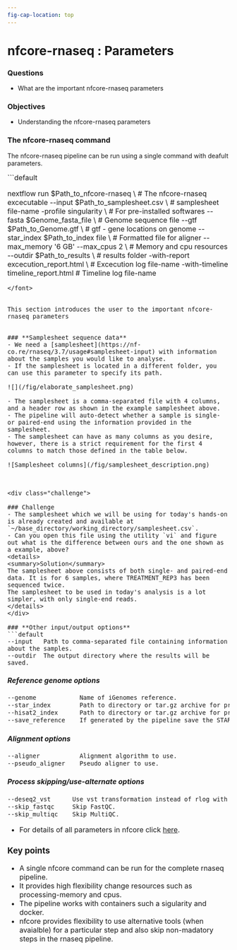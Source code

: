```yaml
---
fig-cap-location: top
---
```


# **nfcore-rnaseq : Parameters**


<div class="questions">

### **Questions**

- What are the important nfcore-rnaseq parameters
</div>  

<div class="objectives">

### **Objectives**

- Understanding the nfcore-rnaseq parameters
</div>  


### **The nfcore-rnaseq command**

The nfcore-rnaseq pipeline can be run using a single command with deafult parameters.

<font size="3">
```default

  nextflow run $Path_to_nfcore-rnaseq \         # The nfcore-rnaseq excecutable
    --input $Path_to_samplesheet.csv \        # samplesheet file-name
    -profile singularity \                    # For pre-installed softwares
    --fasta $Genome_fasta_file \              # Genome sequence file
    --gtf $Path_to_Genome.gtf \               # gtf - gene locations on genome
    --star_index $Path_to_index file \        # Formatted file for aligner
    --max_memory '6 GB' --max_cpus 2 \        # Memory and cpu resources 
    --outdir $Path_to_results \               # results folder
    -with-report excecution_report.html \     # Excecution log file-name 
    -with-timeline timeline_report.html       # Timeline log file-name

```
</font>


This section introduces the user to the important nfcore-rnaseq parameters


### **Samplesheet sequence data**
- We need a [samplesheet](https://nf-co.re/rnaseq/3.7/usage#samplesheet-input) with information about the samples you would like to analyse.
- If the samplesheet is located in a different folder, you can use this parameter to specify its path. 

![](/fig/elaborate_samplesheet.png)

- The samplesheet is a comma-separated file with 4 columns, and a header row as shown in the example samplesheet above. 
- The pipeline will auto-detect whether a sample is single- or paired-end using the information provided in the samplesheet. 
- The samplesheet can have as many columns as you desire, however, there is a strict requirement for the first 4 columns to match those defined in the table below.

![Samplesheet columns](/fig/samplesheet_description.png)



<div class="challenge">

### Challenge
- The samplesheet which we will be using for today's hands-on is already created and available at `~/base_directory/working_directory/samplesheet.csv`.
- Can you open this file using the utility `vi` and figure out what is the difference between ours and the one shown as a example, above?
<details>
<summary>Solution</summary>
The samplesheet above consists of both single- and paired-end data. It is for 6 samples, where TREATMENT_REP3 has been sequenced twice.
The samplesheet to be used in today's analysis is a lot simpler, with only single-end reads. 
</details>
</div>  

### **Other input/output options**
```default
--input   Path to comma-separated file containing information about the samples.
--outdir  The output directory where the results will be saved.
```

#### *Reference genome options*
```default
--genome            Name of iGenomes reference. 
--star_index        Path to directory or tar.gz archive for pre-built STAR index.
--hisat2_index      Path to directory or tar.gz archive for pre-built HISAT2 index.
--save_reference    If generated by the pipeline save the STAR index in the results directory.
```

#### *Alignment options*
```default
--aligner           Alignment algorithm to use.
--pseudo_aligner    Pseudo aligner to use.
```

#### *Process skipping/use-alternate options*
```default
--deseq2_vst      Use vst transformation instead of rlog with DESeq2.
--skip_fastqc     Skip FastQC.
--skip_multiqc    Skip MultiQC.
```

- For details of all parameters in nfcore click [here](https://nf-co.re/rnaseq/3.8.1/parameters).

<div class="keypoints">

### **Key points**
- A single nfcore command can be run for the complete rnaseq pipeline.
- It provides high flexibility change resources such as processing-memory and cpus.  
- The pipeline works with containers such a sigularity and docker.
- nfcore  provides flexibility to use alternative tools (when avaialble) for a particular step and also skip non-madatory steps in the rnaseq pipeline.
</div>  
